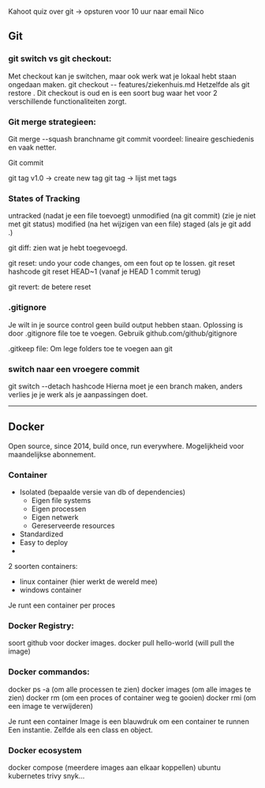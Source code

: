Kahoot quiz over git -> opsturen voor 10 uur naar email Nico
## Git
### git switch vs git checkout:
Met checkout kan je switchen, maar ook werk wat je lokaal hebt staan ongedaan maken.
git checkout -- features/ziekenhuis.md
Hetzelfde als git restore .
Dit checkout is oud en is een soort bug waar het voor 2 verschillende functionaliteiten zorgt.

### Git merge strategieen:
Git merge --squash branchname
git commit voordeel: lineaire geschiedenis en vaak netter.

Git commit

git tag v1.0 -> create new tag
git tag -> lijst met tags

### States of Tracking
untracked (nadat je een file toevoegt)
unmodified (na git commit) (zie je niet met git status)
modified (na het wijzigen van een file)
staged (als je git add .)

git diff:
zien wat je hebt toegevoegd.

git reset:
undo your code changes, om een fout op te lossen.
git reset hashcode
git reset HEAD~1 (vanaf je HEAD 1 commit terug)

git revert:
de betere reset

### .gitignore
Je wilt in je source control geen build output hebben staan.
Oplossing is door .gitignore file toe te voegen.
Gebruik github.com/github/gitignore

.gitkeep file:
Om lege folders toe te voegen aan git

### switch naar een vroegere commit
git switch --detach hashcode
Hierna moet je een branch maken, anders verlies je je werk als je aanpassingen doet.

-------------------------

## Docker

Open source, since 2014, build once, run everywhere.
Mogelijkheid voor maandelijkse abonnement.

### Container
- Isolated (bepaalde versie van db of dependencies)
	- Eigen file systems
	- Eigen processen
	- Eigen netwerk
	- Gereserveerde resources
- Standardized 
- Easy to deploy 
- 
2 soorten containers:
- linux container (hier werkt de wereld mee)
- windows container

Je runt een container per proces

### Docker Registry:
soort github voor docker images.
docker pull hello-world (will pull the image)

### Docker commandos:
docker ps -a (om alle processen te zien)
docker images (om alle images te zien)
docker rm (om een proces of container weg te gooien)
docker rmi (om een image te verwijderen)

Je runt een container
Image is een blauwdruk om een container te runnen
Een instantie. Zelfde als een class en object.

### Docker ecosystem
docker compose (meerdere images aan elkaar koppellen)
ubuntu
kubernetes
trivy
snyk...

